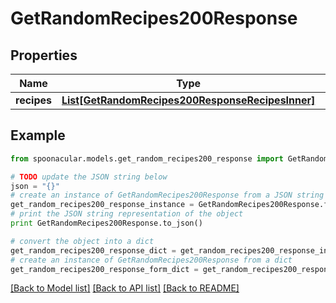 # GetRandomRecipes200Response



## Properties

Name | Type | Description | Notes
------------ | ------------- | ------------- | -------------
**recipes** | [**List[GetRandomRecipes200ResponseRecipesInner]**](GetRandomRecipes200ResponseRecipesInner.md) |  | 

## Example

```python
from spoonacular.models.get_random_recipes200_response import GetRandomRecipes200Response

# TODO update the JSON string below
json = "{}"
# create an instance of GetRandomRecipes200Response from a JSON string
get_random_recipes200_response_instance = GetRandomRecipes200Response.from_json(json)
# print the JSON string representation of the object
print GetRandomRecipes200Response.to_json()

# convert the object into a dict
get_random_recipes200_response_dict = get_random_recipes200_response_instance.to_dict()
# create an instance of GetRandomRecipes200Response from a dict
get_random_recipes200_response_form_dict = get_random_recipes200_response.from_dict(get_random_recipes200_response_dict)
```
[[Back to Model list]](../README.md#documentation-for-models) [[Back to API list]](../README.md#documentation-for-api-endpoints) [[Back to README]](../README.md)


